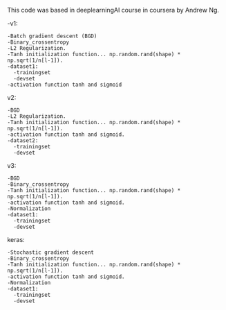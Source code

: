 This code was based in deeplearningAI course in coursera by Andrew Ng.

-v1:

    -Batch gradient descent (BGD)
    -Binary_crossentropy
    -L2 Regularization.
    -Tanh initialization function... np.random.rand(shape) * np.sqrt(1/n[l-1]).
    -dataset1:
      -trainingset
      -devset
    -activation function tanh and sigmoid
  
v2:

    -BGD
    -L2 Regularization.
    -Tanh initialization function... np.random.rand(shape) * np.sqrt(1/n[l-1]).
    -activation function tanh and sigmoid.
    -dataset2:
      -trainingset
      -devset
    
v3:

    -BGD
    -Binary_crossentropy 
    -Tanh initialization function... np.random.rand(shape) * np.sqrt(1/n[l-1]).
    -activation function tanh and sigmoid.
    -Normalization
    -dataset1:
      -trainingset
      -devset
    
keras:

    -Stochastic gradient descent
    -Binary_crossentropy
    -Tanh initialization function... np.random.rand(shape) * np.sqrt(1/n[l-1]).
    -activation function tanh and sigmoid.
    -Normalization
    -dataset1:
      -trainingset 
      -devset

